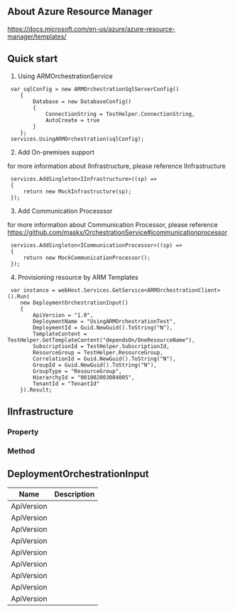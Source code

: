 ## About Azure Resource Manager
https://docs.microsoft.com/en-us/azure/azure-resource-manager/templates/

## Quick start

1. Using ARMOrchestrationService

``` CSharp
 var sqlConfig = new ARMOrchestrationSqlServerConfig()
    {
        Database = new DatabaseConfig()
        {
            ConnectionString = TestHelper.ConnectionString,
            AutoCreate = true
        }
    };
 services.UsingARMOrchestration(sqlConfig);
```

2. Add On-premises support

for more information about IInfrastructure, please reference IInfrastructure

```CSharp
 services.AddSingleton<IInfrastructure>((sp) =>
 {
     return new MockInfrastructure(sp);
 });
```

3. Add Communication Processsor

for more information about Communication Processor, please reference https://github.com/maskx/OrchestrationService#icommunicationprocessor 

```CSharp
 services.AddSingleton<ICommunicationProcessor>((sp) =>
 {
     return new MockCommunicationProcessor();
 });
```

4. Provisioning resource by ARM Templates

``` CSharp
 var instance = webHost.Services.GetService<ARMOrchestrationClient>().Run(
    new DeploymentOrchestrationInput()
    {
        ApiVersion = "1.0",
        DeploymentName = "UsingARMOrchestrationTest",
        DeploymentId = Guid.NewGuid().ToString("N"),
        TemplateContent = TestHelper.GetTemplateContent("dependsOn/OneResourceName"),
        SubscriptionId = TestHelper.SubscriptionId,
        ResourceGroup = TestHelper.ResourceGroup,
        CorrelationId = Guid.NewGuid().ToString("N"),
        GroupId = Guid.NewGuid().ToString("N"),
        GroupType = "ResourceGroup",
        HierarchyId = "001002003004005",
        TenantId = "TenantId"
    }).Result;
```


## IInfrastructure

### Property

### Method

## DeploymentOrchestrationInput

|Name|Description|
|-|-|
|ApiVersion||
|ApiVersion||
|ApiVersion||
|ApiVersion||
|ApiVersion||
|ApiVersion||
|ApiVersion||
|ApiVersion||
|ApiVersion||
